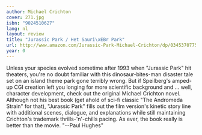 ```yaml
---
author: Michael Crichton
cover: 271.jpg
isbn: "9024510627"
lang: nl
layout: review
title: "Jurassic Park / Het Sauri\xEBr Park"
url: http://www.amazon.com/Jurassic-Park-Michael-Crichton/dp/0345370775?SubscriptionId=0VMG0VFGBMRWVRA58R02&tag=ldvd-20&linkCode=xm2&camp=2025&creative=165953&creativeASIN=0345370775
year: 0
---
```


Unless your species evolved sometime after 1993 when "Jurassic Park" hit theaters, you're no doubt familiar with this dinosaur-bites-man disaster tale set on an island theme park gone terribly wrong. But if Speilberg's amped-up CGI creation left you longing for more scientific background and ... well, character development, check out the original Michael Crichton novel. Although not his best book (get ahold of sci-fi classic "The Andromeda Strain" for that), "Jurassic Park" fills out the film version's kinetic story line with additional scenes, dialogue, and explanations while still maintaining Crichton's trademark thrills-'n'-chills pacing. As ever, the book really is better than the movie. "--Paul Hughes"
